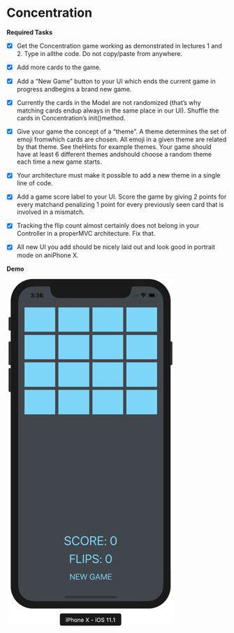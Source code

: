 # Concentration

**Required Tasks**

- [x] Get the Concentration game working as demonstrated in lectures 1 and 2. Type in allthe code. Do not copy/paste from anywhere.
- [x] Add more cards to the game.
- [x] Add a “New Game” button to your UI which ends the current game in progress andbegins a brand new game.
- [x] Currently the cards in the Model are not randomized (that’s why matching cards endup always in the same place in our UI). Shuffle the cards in Concentration’s init()method.
- [x] Give your game the concept of a “theme”. A theme determines the set of emoji fromwhich cards are chosen. All emoji in a given theme are related by that theme. See theHints for example themes. Your game should have at least 6 different themes andshould choose a random theme each time a new game starts.
- [x] Your architecture must make it possible to add a new theme in a single line of code.
- [x] Add a game score label to your UI. Score the game by giving 2 points for every matchand penalizing 1 point for every previously seen card that is involved in a mismatch.
- [x] Tracking the flip count almost certainly does not belong in your Controller in a properMVC architecture. Fix that.
- [x] All new UI you add should be nicely laid out and look good in portrait mode on aniPhone X.



**Demo**

![21D5CC43-5DAB-4E80-B267-DA5CD9748191](../Demo/21D5CC43-5DAB-4E80-B267-DA5CD9748191.png)